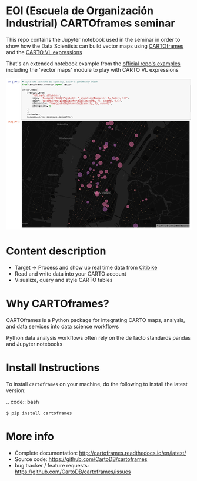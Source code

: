 # EOI (Escuela de Organización Industrial) CARTOframes seminar

This repo contains the Jupyter notebook used in the seminar in order to show how the Data Scientists can build vector maps using [CARTOframes](https://cartoframes.readthedocs.io/en/latest/) and the [CARTO VL expressions](https://carto.com/developers/carto-vl/v0.8.0/reference/#cartoexpressions)

That's an extended notebook example from the [official repo's examples](https://github.com/CartoDB/cartoframes/tree/master/examples) including the 'vector maps' module to play with CARTO VL expressions

<img src="./ny-citybikes-animation-thumb.png" alt="ny-citybikes-animation-thumb">

Content description
====================

- Target => Process and show up real time data from [Citibike](https://www.citibikenyc.com/system-data)
- Read and write data into your CARTO account
- Visualize, query and style CARTO tables

Why CARTOframes?
====================

CARTOframes is a Python package for integrating CARTO maps, analysis, and data services into data science workflows

Python data analysis workflows often rely on the de facto standards pandas and Jupyter notebooks

Install Instructions
====================

To install `cartoframes` on your machine, do the following to install the
latest version:

.. code:: bash

    $ pip install cartoframes

More info
=========

- Complete documentation: http://cartoframes.readthedocs.io/en/latest/
- Source code: https://github.com/CartoDB/cartoframes
- bug tracker / feature requests: https://github.com/CartoDB/cartoframes/issues
